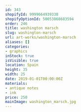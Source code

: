 ```yaml
---
id: 343
shopifyId: 9999664939338
shopifyOptionId: 50053868683594
order: 246
title: washington marsch
slug: washington-marsch
url: art-works/washington-marsch
aliases: []
categories:
- graphics
inStock: true
isVisible: true
location: Spain
height: 35
width: 25
date: 2019-01-01T00:00:00Z
materials:
- antique notes
- ink
price: 250
mainImage: washington_marsch.jpg
---
```


